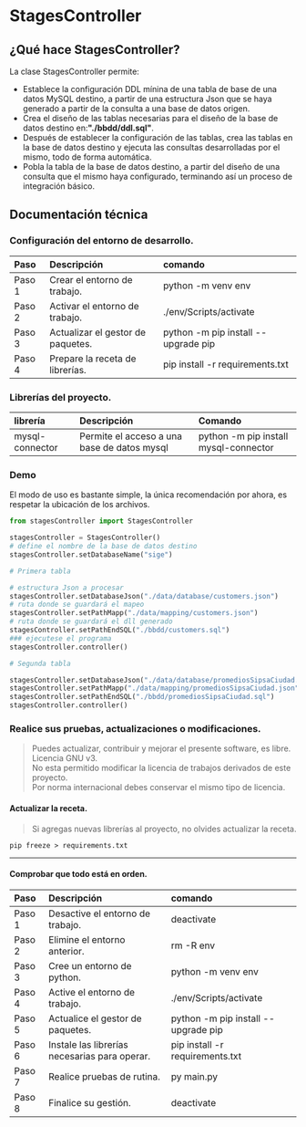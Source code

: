 
# StagesController 

## ¿Qué hace StagesController?
La clase StagesController permite:

- Establece la configuración DDL mínina de una tabla de base de una datos MySQL destino, a partir de una estructura Json que se haya generado a partir de la consulta a una base de datos origen.
- Crea el diseño de las tablas necesarias para el diseño de la base de datos destino en:<b>"./bbdd/ddl.sql"</b>.
- Después de establecer la configuración de las tablas, crea las tablas en la base de datos destino y ejecuta las consultas desarrolladas por el mismo, todo de forma automática.  
- Pobla la tabla de la base de datos destino, a partir del diseño de una consulta que el mismo haya configurado, terminando así un proceso de integración básico.

## Documentación técnica

### Configuración del entorno de desarrollo.
| Paso   | Descripción                       | comando                             |
| :----  | :----                             | :---                                |
| Paso 1 |  Crear el entorno de trabajo.     | python -m venv env                  |
| Paso 2 | Activar el entorno de trabajo.    | ./env/Scripts/activate              |
| Paso 3 | Actualizar el gestor de paquetes. | python -m pip install --upgrade pip |
| Paso 4 | Prepare la receta de librerías.   | pip install -r requirements.txt     |

### Librerías del proyecto.
| librería | Descripción | Comando |
| :----    | :---        | :---    |
| mysql-connector | Permite el acceso a una base de datos mysql | python -m pip install mysql-connector |

### Demo
El modo de uso es bastante simple, la única recomendación por ahora, es respetar la ubicación de los archivos. 
```python
from stagesController import StagesController

stagesController = StagesController()
# define el nombre de la base de datos destino
stagesController.setDatabaseName("sige")

# Primera tabla

# estructura Json a procesar
stagesController.setDatabaseJson("./data/database/customers.json")
# ruta donde se guardará el mapeo
stagesController.setPathMapp("./data/mapping/customers.json")
# ruta donde se guardará el dll generado
stagesController.setPathEndSQL("./bbdd/customers.sql")
### ejecutese el programa
stagesController.controller()

# Segunda tabla

stagesController.setDatabaseJson("./data/database/promediosSipsaCiudad.json")
stagesController.setPathMapp("./data/mapping/promediosSipsaCiudad.json")
stagesController.setPathEndSQL("./bbdd/promediosSipsaCiudad.sql")
stagesController.controller()

```

### Realice sus pruebas, actualizaciones o modificaciones.
> Puedes actualizar, contribuir y mejorar el presente software, es libre. Licencia GNU v3.  
No esta permitido modificar la licencia de trabajos derivados de este proyecto.  
Por norma internacional debes conservar el mismo tipo de licencia.

#### Actualizar la receta.

> Si agregas nuevas librerías al proyecto, no olvides actualizar la receta.

``` CMD
pip freeze > requirements.txt
```

---

#### Comprobar que todo está en orden.
| Paso   | Descripción                                   | comando                               |
| :----  | :----                                         | :---                                  |
| Paso 1 | Desactive el entorno de trabajo.              | deactivate                            |
| Paso 2 | Elimine el entorno anterior.                  | rm -R env                             |
| Paso 3 | Cree un entorno de python.                    | python -m venv env                    |
| Paso 4 | Active el entorno de trabajo.                 | ./env/Scripts/activate                |
| Paso 5 | Actualice el gestor de paquetes.              | python -m pip install --upgrade pip   |
| Paso 6 | Instale las librerías necesarias para operar. | pip install -r requirements.txt       |
| Paso 7 | Realice pruebas de rutina.                    | py main.py |
| Paso 8 | Finalice su gestión.                          | deactivate                            |

